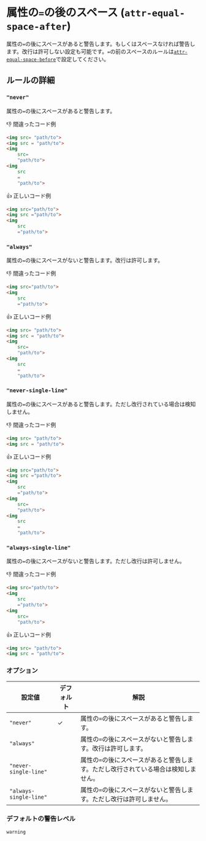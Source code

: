 # 属性の`=`の後のスペース (`attr-equal-space-after`)

属性の`=`の後にスペースがあると警告します。もしくはスペースなければ警告します。改行は許可しない設定も可能です。`=`の前のスペースのルールは[`attr-equal-space-before`](../markuplint-rule-attr-equal-space-before)で設定してください。

## ルールの詳細

### `"never"`

属性の`=`の後にスペースがあると警告します。

👎 間違ったコード例

<!-- prettier-ignore-start -->
```html
<img src= "path/to">
<img src = "path/to">
<img
	src=
	"path/to">
<img
	src
	=
	"path/to">
```
<!-- prettier-ignore-end -->

👍 正しいコード例

<!-- prettier-ignore-start -->
```html
<img src="path/to">
<img src ="path/to">
<img
	src
	="path/to">
```
<!-- prettier-ignore-end -->

### `"always"`

属性の`=`の後にスペースがないと警告します。改行は許可します。

👎 間違ったコード例

<!-- prettier-ignore-start -->
```html
<img src="path/to">
<img
	src
	="path/to">
```
<!-- prettier-ignore-end -->

👍 正しいコード例

<!-- prettier-ignore-start -->
```html
<img src= "path/to">
<img src = "path/to">
<img
	src=
	"path/to">
<img
	src
	=
	"path/to">
```
<!-- prettier-ignore-end -->

### `"never-single-line"`

属性の`=`の後にスペースがあると警告します。ただし改行されている場合は検知しません。

👎 間違ったコード例

<!-- prettier-ignore-start -->
```html
<img src= "path/to">
<img src = "path/to">
```
<!-- prettier-ignore-end -->

👍 正しいコード例

<!-- prettier-ignore-start -->
```html
<img src="path/to">
<img src ="path/to">
<img
	src
	="path/to">
<img
	src=
	"path/to">
<img
	src
	=
	"path/to">
```
<!-- prettier-ignore-end -->

### `"always-single-line"`

属性の`=`の後にスペースがないと警告します。ただし改行は許可しません。

👎 間違ったコード例

<!-- prettier-ignore-start -->
```html
<img src="path/to">
<img
	src
	="path/to">
<img
	src=
	"path/to">
```
<!-- prettier-ignore-end -->

👍 正しいコード例

<!-- prettier-ignore-start -->
```html
<img src= "path/to">
<img src = "path/to">
```
<!-- prettier-ignore-end -->

### オプション

| 設定値                 | デフォルト | 解説                                                                                |
| ---------------------- | ---------- | ----------------------------------------------------------------------------------- |
| `"never"`              | ✓          | 属性の`=`の後にスペースがあると警告します。                                         |
| `"always"`             |            | 属性の`=`の後にスペースがないと警告します。改行は許可します。                       |
| `"never-single-line"`  |            | 属性の`=`の後にスペースがあると警告します。ただし改行されている場合は検知しません。 |
| `"always-single-line"` |            | 属性の`=`の後にスペースがないと警告します。ただし改行は許可しません。               |

### デフォルトの警告レベル

`warning`
